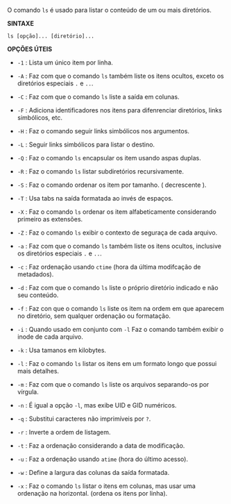 O comando `ls` é usado para listar o conteúdo de um ou mais diretórios.

**SINTAXE**
```
ls [opção]... [diretório]...
```

**OPÇÕES ÚTEIS**

- `-1` : Lista um único item por linha.

- `-A` : Faz com que o comando `ls` também liste os itens ocultos, exceto os diretórios especiais `.` e `..`.

- `-C` : Faz com que o comando `ls` liste a saída em colunas.

- `-F` : Adiciona identificadores nos itens para difenrenciar diretórios, links simbólicos, etc.

- `-H` : Faz o comando seguir links simbólicos nos argumentos.

- `-L` : Seguir links simbólicos para listar o destino.

- `-Q` : Faz o comando `ls` encapsular os item usando aspas duplas.

- `-R` : Faz o comando `ls` listar subdiretórios recursivamente.

- `-S` : Faz o comando ordenar os item por tamanho. ( decrescente ).

- `-T` : Usa tabs na saída formatada ao invés de espaços.

- `-X` : Faz o comando `ls` ordenar os item alfabeticamente considerando primeiro as extensões.

- `-Z` : Faz o comando `ls` exibir o contexto de seguraça de cada arquivo.

- `-a` : Faz com que o comando `ls` também liste os itens ocultos, inclusive os diretórios especiais `.` e `..`.

- `-c` : Faz ordenação usando `ctime` (hora da última modifcação de metadados).

- `-d` : Faz com que o comando `ls` liste o próprio diretório indicado e não seu conteúdo.

- `-f` : Faz con que o comando `ls` liste os item na ordem em que aparecem no diretório, sem qualquer ordenação ou formatação.

- `-i` : Quando usado em conjunto com `-l` Faz o comando também exibir o inode de cada arquivo.

- `-k` : Usa tamanos em kilobytes.

- `-l` : Faz o comando `ls` listar os itens em um formato longo que possui mais detalhes.

- `-m` : Faz com que o comando `ls` liste os arquivos separando-os por vírgula.

- `-n` : É igual a opção `-l`, mas exibe UID e GID numéricos.

- `-q` : Substitui caracteres não imprimíveis por `?`.

- `-r` : Inverte a ordem de listagem.

- `-t` : Faz a ordenação considerando a data de modificação.

- `-u` : Faz a ordenação usando `atime` (hora do último acesso).

- `-w` : Define a largura das colunas da saída formatada.

- `-x` : Faz o comando `ls` listar o itens em colunas, mas usar uma ordenação na horizontal. (ordena os itens por linha).